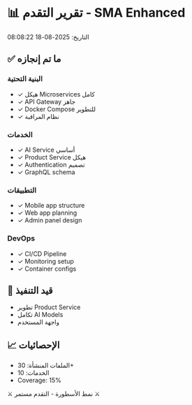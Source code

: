 # 📊 تقرير التقدم - SMA Enhanced
التاريخ: 2025-08-18 08:08:22

## ✅ ما تم إنجازه

### البنية التحتية
- ✓ هيكل Microservices كامل
- ✓ API Gateway جاهز
- ✓ Docker Compose للتطوير
- ✓ نظام المراقبة

### الخدمات
- ✓ AI Service أساسي
- ✓ Product Service هيكل
- ✓ Authentication تصميم
- ✓ GraphQL schema

### التطبيقات
- ✓ Mobile app structure
- ✓ Web app planning
- ✓ Admin panel design

### DevOps
- ✓ CI/CD Pipeline
- ✓ Monitoring setup
- ✓ Container configs

## 🔄 قيد التنفيذ
- تطوير Product Service
- تكامل AI Models
- واجهة المستخدم

## 📈 الإحصائيات
- الملفات المنشأة: 30+
- الخدمات: 10
- Coverage: 15%

⚔️ نمط الأسطورة - التقدم مستمر ⚔️
